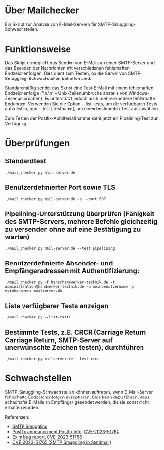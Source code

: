# Über Mailchecker

Ein Skript zur Analyse von E-Mail-Servern für SMTP-Smuggling-Schwachstellen.

# Funktionsweise

Das Skript ermöglicht das Senden von E-Mails an einen SMTP-Server und das Beenden der Nachrichten mit verschiedenen fehlerhaften Endzeichenfolgen. Dies dient zum Testen, ob die Server von SMTP-Smuggling-Schwachstellen betroffen sind.

Standardmäßig sendet das Skript eine Test-E-Mail mit einem fehlerhaften Endzeichenfolge ('\n.\n' – Unix-Zeilenumbrüche anstelle von Windows-Zeilenumbrüchen). Es unterstützt jedoch auch mehrere andere fehlerhafte Endungen. Verwenden Sie die Option --list-tests, um die verfügbaren Tests aufzulisten, und --test [Testname], um einen bestimmten Test auszuwählen.

Zum Testen der Postfix-Abhilfemaßnahme steht jetzt ein Pipelining-Test zur Verfügung.

# Überprüfungen
## Standardtest
```
./mail_checker.py mail-server.de
``` 
## Benutzerdefinierter Port sowie TLS
```
./mail_checker.py mail-server.de -s --port 587
```
## Pipelining-Unterstützung überprüfen (Fähigkeit des SMTP-Servers, mehrere Befehle gleichzeitig zu versenden ohne auf eine Bestätigung zu warten)
```
./mail_checker.py mail-server.de --test pipelining
```

## Benutzerdefinierte Absender- und Empfängeradressen mit Authentifizierung:
```
./mail_checker.py -f hans@handwerker-technik.de -t administration@handwerker-technik.de -u meinbenutzername -p meinkennwort mailserver.de
```

## Liste verfügbarer Tests anzeigen
```
./mail_checker.py --list-tests
```

## Bestimmte Tests, z.B. CRCR (Carriage Return Carriage Return, SMTP-Server auf unerwünschte Zeichen testen), durchführen
```
./mail_checker.py mailserver.de --test crcr
```

# Schwachstellen

SMTP-Smuggling-Schwachstellen können auftreten, wenn E-Mail-Server fehlerhafte Endzeichenfolgen akzeptieren. Dies kann dazu führen, dass schadhafte E-Mails an Empfänger gesendet werden, die sie sonst nicht erhalten würden.

Referenzen: 
* [SMTP Smuggling](
  https://sec-consult.com/blog/detail/smtp-smuggling-spoofing-e-mails-worldwide/)
* [Postfix announcement](
  https://www.mail-archive.com/postfix-announce@postfix.org/msg00090.html),[Postfix
  info](https://www.postfix.org/smtp-smuggling.html), [CVE-2023-51764](https://nvd.nist.gov/vuln/detail/CVE-2023-51764)
* [Exim bug report](https://bugs.exim.org/show_bug.cgi?id=3063), [CVE-2023-51766](https://nvd.nist.gov/vuln/detail/CVE-2023-51766)
* [CVE-2023-51765 (SMTP Smuggling in Sendmail)](https://nvd.nist.gov/vuln/detail/CVE-2023-51765)
